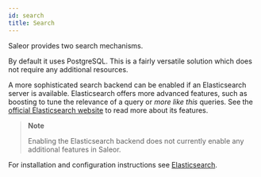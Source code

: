 ```yaml
---
id: search
title: Search
---
```


Saleor provides two search mechanisms.

By default it uses PostgreSQL. This is a fairly versatile solution which does not require any additional resources.

A more sophisticated search backend can be enabled if an Elasticsearch server is available. Elasticsearch offers more advanced features, such as boosting to tune the relevance of a query or _more like this_ queries. See the [official Elasticsearch website](https://www.elastic.co/products/elasticsearch) to read more about its features. 

> **Note**
> 
> Enabling the Elasticsearch backend does not currently enable any additional features in Saleor.

For installation and configuration instructions see [Elasticsearch](integrations/elasticsearch.md).